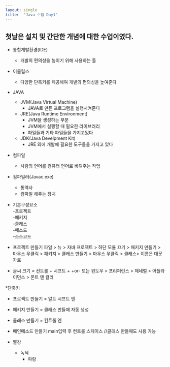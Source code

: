 ```yaml
---
layout: single
title:  "Java 수업 Day1"
---
```

## 첫날은 설치 및 간단한 개념에 대한 수업이였다.

* 통합계발환경(IDE)  <br/>
  * 개발의 편의성을 높이기 위해 사용하는 툴

* 이클립스<br/>
   *	다양한 단축키를 제공해여 개발의 편의성을 높여준다


* JAVA
  * JVM(Java Virtual Machine)<br/>
   	*	JAVA로 만든 프로그램을 실행시켜준다<br/>
  * JRE(Java Runtime Environment)<br/>
	  *	JVM을 생성하는 부분<br/>
   	*	JVM에서 실행할 때 필요한 라이브러리<br/>
    * 파일들과 기타 파일들을 가지고있다<br/>
  * JDK(Java Develpment Kit)<br/>
   	*	JRE 외에 개발에 필요한 도구들을 가지고 있다

* 컴파일<br/>
   *	사람의 언어를 컴퓨터 언어로 바꿔주는 작업

* 컴파일러(Javac.exe)<br/>
   *	통역사<br/>
   *	컴파일 해주는 장치

* 기본구성요소<br/>
   -프로젝트<br/>
   	-패키지<br/>
	   	-클래스<br/>
	   		-메소드<br/>
		   		-소스코드

* 프로젝트 만들기 파일 > 뉴 > 자바 프로젝트 > 하단 모듈 끄기 > 
패키지 만들기 > 마우스 우클릭 > 패키지 > 클래스 만들기 > 마우스 우클릭 > 클래스> 이름은 대문자로

* 글씨 크기 = 컨트롤 + 시프트 + +or-
또는 윈도우 > 프리퍼런스 > 제네럴 > 어플라이먼스 > 폰트 앤 컬러


*단축키
  * 프로젝트 만들기 = 알트 시프트 엔
  * 패키지 만들기 = 클래스 만들때 자동 생성
  * 클래스 만들기 = 컨트롤 엔
  * 메인메소드 만들기 main입력 후 컨트롤 스페이스 //클래스 만들때도 사용 가능


* 빨강
  * 녹색
    * 파랑
